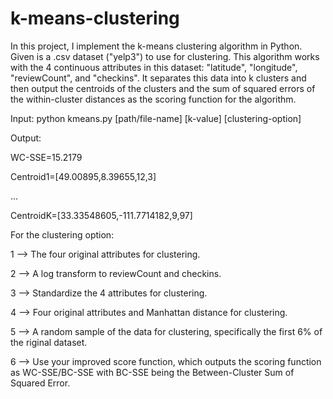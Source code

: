 # k-means-clustering
In this project, I implement the k-means clustering algorithm in Python. Given is a .csv dataset ("yelp3") to use for clustering.
This algorithm works with the 4 continuous attributes in this dataset: "latitude", "longitude", "reviewCount", and "checkins". It separates 
this data into k clusters and then output the centroids of the clusters and the sum of squared errors of the within-cluster distances as
the scoring function for the algorithm.

Input: python kmeans.py [path/file-name] [k-value] [clustering-option]

Output: 

WC-SSE=15.2179 

Centroid1=[49.00895,8.39655,12,3] 

... 

CentroidK=[33.33548605,-111.7714182,9,97]

For the clustering option:

1 --> The four original attributes for clustering.

2 --> A log transform to reviewCount and checkins.

3 --> Standardize the 4 attributes for clustering.

4 --> Four original attributes and Manhattan distance for clustering.

5 --> A random sample of the data for clustering, specifically the first 6% of the riginal dataset.

6 --> Use your improved score function, which outputs the scoring function as WC-SSE/BC-SSE with BC-SSE being the Between-Cluster Sum of
Squared Error.
